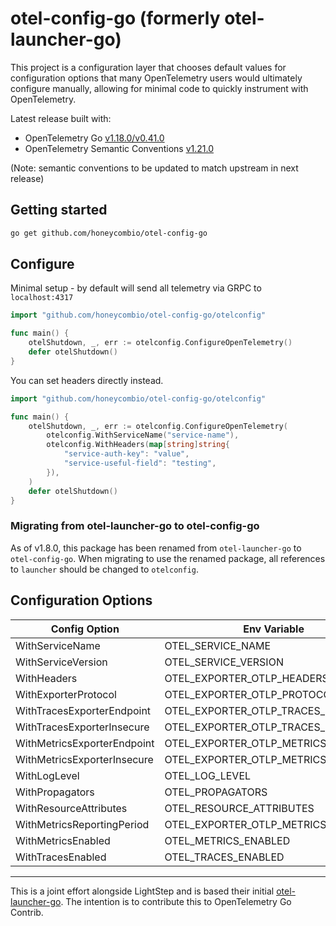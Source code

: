 # otel-config-go (formerly otel-launcher-go)

This project is a configuration layer that chooses default values for configuration options that many OpenTelemetry users would ultimately configure manually, allowing for minimal code to quickly instrument with OpenTelemetry.

Latest release built with:

- OpenTelemetry Go [v1.18.0/v0.41.0](https://github.com/open-telemetry/opentelemetry-go/releases/tag/v1.18.0)
- OpenTelemetry Semantic Conventions [v1.21.0](https://github.com/open-telemetry/opentelemetry-go/tree/main/semconv/v1.21.0)

(Note: semantic conventions to be updated to match upstream in next release)

## Getting started

```bash
go get github.com/honeycombio/otel-config-go
```

## Configure

Minimal setup - by default will send all telemetry via GRPC to `localhost:4317`

```go
import "github.com/honeycombio/otel-config-go/otelconfig"

func main() {
    otelShutdown, _, err := otelconfig.ConfigureOpenTelemetry()
    defer otelShutdown()
}
```

You can set headers directly instead.

```go
import "github.com/honeycombio/otel-config-go/otelconfig"

func main() {
    otelShutdown, _, err := otelconfig.ConfigureOpenTelemetry(
        otelconfig.WithServiceName("service-name"),
        otelconfig.WithHeaders(map[string]string{
            "service-auth-key": "value",
            "service-useful-field": "testing",
        }),
    )
    defer otelShutdown()
}
```

### Migrating from otel-launcher-go to otel-config-go

As of v1.8.0, this package has been renamed from `otel-launcher-go` to `otel-config-go`. When migrating to use the renamed package, all references to `launcher` should be changed to `otelconfig`.

## Configuration Options

| Config Option               | Env Variable                        | Required | Default              |
| --------------------------- | ----------------------------------- | -------- | -------------------- |
| WithServiceName             | OTEL_SERVICE_NAME                   | y        | -                    |
| WithServiceVersion          | OTEL_SERVICE_VERSION                | n        | -                    |
| WithHeaders                 | OTEL_EXPORTER_OTLP_HEADERS          | n        | {}                   |
| WithExporterProtocol        | OTEL_EXPORTER_OTLP_PROTOCOL         | n        | grpc                 |
| WithTracesExporterEndpoint  | OTEL_EXPORTER_OTLP_TRACES_ENDPOINT  | n        | localhost:4317       |
| WithTracesExporterInsecure  | OTEL_EXPORTER_OTLP_TRACES_INSECURE  | n        | false                |
| WithMetricsExporterEndpoint | OTEL_EXPORTER_OTLP_METRICS_ENDPOINT | n        | localhost:4317       |
| WithMetricsExporterInsecure | OTEL_EXPORTER_OTLP_METRICS_INSECURE | n        | false                |
| WithLogLevel                | OTEL_LOG_LEVEL                      | n        | info                 |
| WithPropagators             | OTEL_PROPAGATORS                    | n        | tracecontext,baggage |
| WithResourceAttributes      | OTEL_RESOURCE_ATTRIBUTES            | n        | -                    |
| WithMetricsReportingPeriod  | OTEL_EXPORTER_OTLP_METRICS_PERIOD   | n        | 30s                  |
| WithMetricsEnabled          | OTEL_METRICS_ENABLED                | n        | true                 |
| WithTracesEnabled           | OTEL_TRACES_ENABLED                 | n        | true                 |

------

This is a joint effort alongside LightStep and is based their initial [otel-launcher-go](https://github.com/lightstep/otel-launcher-go). The intention is to contribute this to OpenTelemetry Go Contrib.
